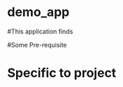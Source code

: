 # demo_app
#This application finds 
<!-- Princess Leia's availability in Aderaan or not .
Starship used by Darth Vader
Crew count of Death Star
This is Java Springboot Application developed with Eclipse IDE .
 -->
#Some Pre-requisite 

<!-- Java JDK to be installed in the system . You can get this from https://www.oracle.com/java/technologies/downloads/ .
Eclipse IDE :-- You can dowload from https://www.eclipse.org/downloads/ 
Maven :-- https://maven.apache.org/download.cgi
We can get started with Spring Initializer to build a Springboot app .(https://start.spring.io/)
After providing Maven and Project details we need to download and Extract the file .
Then import the file to Eclispe .
 File -> Import -> Maven -> Existing Maven Project and then your project path .
 
Then open CMD in project path and give "mvn clean install" for maven clean build . -->

# Specific to project 
<!-- We have one controller Method which will interact with FrontEnd and a servcie class that will help us to implement logic .
Log4J is used to get the log/information to track the error or method is being used .
Log4J dependency is added in Pom.xml file.(We add any other features we can want to use like the way log4j has been added.)
https://swapi.dev/ is used to get the information mentioned at line 3 to 5 above .
Springboot provided RestTemplate is used to connect to different urls . -->

